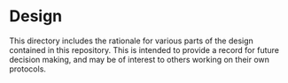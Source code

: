 # Design

This directory includes the rationale for various parts of the design contained in this repository. This is intended to provide a record for future decision making, and may be of interest to others working on their own protocols.
